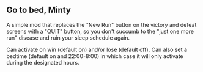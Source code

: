 ## Go to bed, Minty

A simple mod that replaces the "New Run" button on the victory and defeat screens with a "QUIT" button, so you don't succumb to the "just one more run" disease and ruin your sleep schedule again.

Can activate on win (default on) and/or lose (default off). Can also set a bedtime (default on and 22:00-8:00) in which case it will only activate during the designated hours.
